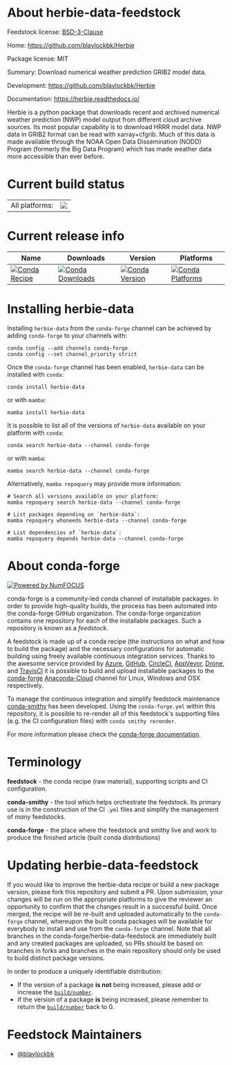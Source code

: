 About herbie-data-feedstock
===========================

Feedstock license: [BSD-3-Clause](https://github.com/conda-forge/herbie-data-feedstock/blob/main/LICENSE.txt)

Home: https://github.com/blaylockbk/Herbie

Package license: MIT

Summary: Download numerical weather prediction GRIB2 model data.

Development: https://github.com/blaylockbk/Herbie

Documentation: https://herbie.readthedocs.io/

Herbie is a python package that downloads recent and archived numerical weather
prediction (NWP) model output from different cloud archive sources. Its most
popular capability is to download HRRR model data. NWP data in GRIB2 format
can be read with xarray+cfgrib. Much of this data is made available through the
NOAA Open Data Dissemination (NODD) Program (formerly the Big Data Program)
which has made weather data more accessible than ever before.


Current build status
====================


<table><tr><td>All platforms:</td>
    <td>
      <a href="https://dev.azure.com/conda-forge/feedstock-builds/_build/latest?definitionId=17347&branchName=main">
        <img src="https://dev.azure.com/conda-forge/feedstock-builds/_apis/build/status/herbie-data-feedstock?branchName=main">
      </a>
    </td>
  </tr>
</table>

Current release info
====================

| Name | Downloads | Version | Platforms |
| --- | --- | --- | --- |
| [![Conda Recipe](https://img.shields.io/badge/recipe-herbie--data-green.svg)](https://anaconda.org/conda-forge/herbie-data) | [![Conda Downloads](https://img.shields.io/conda/dn/conda-forge/herbie-data.svg)](https://anaconda.org/conda-forge/herbie-data) | [![Conda Version](https://img.shields.io/conda/vn/conda-forge/herbie-data.svg)](https://anaconda.org/conda-forge/herbie-data) | [![Conda Platforms](https://img.shields.io/conda/pn/conda-forge/herbie-data.svg)](https://anaconda.org/conda-forge/herbie-data) |

Installing herbie-data
======================

Installing `herbie-data` from the `conda-forge` channel can be achieved by adding `conda-forge` to your channels with:

```
conda config --add channels conda-forge
conda config --set channel_priority strict
```

Once the `conda-forge` channel has been enabled, `herbie-data` can be installed with `conda`:

```
conda install herbie-data
```

or with `mamba`:

```
mamba install herbie-data
```

It is possible to list all of the versions of `herbie-data` available on your platform with `conda`:

```
conda search herbie-data --channel conda-forge
```

or with `mamba`:

```
mamba search herbie-data --channel conda-forge
```

Alternatively, `mamba repoquery` may provide more information:

```
# Search all versions available on your platform:
mamba repoquery search herbie-data --channel conda-forge

# List packages depending on `herbie-data`:
mamba repoquery whoneeds herbie-data --channel conda-forge

# List dependencies of `herbie-data`:
mamba repoquery depends herbie-data --channel conda-forge
```


About conda-forge
=================

[![Powered by
NumFOCUS](https://img.shields.io/badge/powered%20by-NumFOCUS-orange.svg?style=flat&colorA=E1523D&colorB=007D8A)](https://numfocus.org)

conda-forge is a community-led conda channel of installable packages.
In order to provide high-quality builds, the process has been automated into the
conda-forge GitHub organization. The conda-forge organization contains one repository
for each of the installable packages. Such a repository is known as a *feedstock*.

A feedstock is made up of a conda recipe (the instructions on what and how to build
the package) and the necessary configurations for automatic building using freely
available continuous integration services. Thanks to the awesome service provided by
[Azure](https://azure.microsoft.com/en-us/services/devops/), [GitHub](https://github.com/),
[CircleCI](https://circleci.com/), [AppVeyor](https://www.appveyor.com/),
[Drone](https://cloud.drone.io/welcome), and [TravisCI](https://travis-ci.com/)
it is possible to build and upload installable packages to the
[conda-forge](https://anaconda.org/conda-forge) [Anaconda-Cloud](https://anaconda.org/)
channel for Linux, Windows and OSX respectively.

To manage the continuous integration and simplify feedstock maintenance
[conda-smithy](https://github.com/conda-forge/conda-smithy) has been developed.
Using the ``conda-forge.yml`` within this repository, it is possible to re-render all of
this feedstock's supporting files (e.g. the CI configuration files) with ``conda smithy rerender``.

For more information please check the [conda-forge documentation](https://conda-forge.org/docs/).

Terminology
===========

**feedstock** - the conda recipe (raw material), supporting scripts and CI configuration.

**conda-smithy** - the tool which helps orchestrate the feedstock.
                   Its primary use is in the construction of the CI ``.yml`` files
                   and simplify the management of *many* feedstocks.

**conda-forge** - the place where the feedstock and smithy live and work to
                  produce the finished article (built conda distributions)


Updating herbie-data-feedstock
==============================

If you would like to improve the herbie-data recipe or build a new
package version, please fork this repository and submit a PR. Upon submission,
your changes will be run on the appropriate platforms to give the reviewer an
opportunity to confirm that the changes result in a successful build. Once
merged, the recipe will be re-built and uploaded automatically to the
`conda-forge` channel, whereupon the built conda packages will be available for
everybody to install and use from the `conda-forge` channel.
Note that all branches in the conda-forge/herbie-data-feedstock are
immediately built and any created packages are uploaded, so PRs should be based
on branches in forks and branches in the main repository should only be used to
build distinct package versions.

In order to produce a uniquely identifiable distribution:
 * If the version of a package **is not** being increased, please add or increase
   the [``build/number``](https://docs.conda.io/projects/conda-build/en/latest/resources/define-metadata.html#build-number-and-string).
 * If the version of a package **is** being increased, please remember to return
   the [``build/number``](https://docs.conda.io/projects/conda-build/en/latest/resources/define-metadata.html#build-number-and-string)
   back to 0.

Feedstock Maintainers
=====================

* [@blaylockbk](https://github.com/blaylockbk/)

